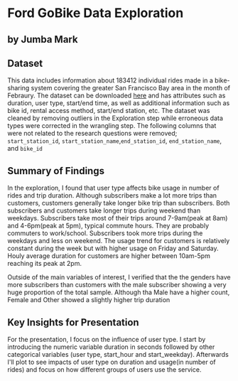 # Ford GoBike Data Exploration
## by Jumba Mark


## Dataset

This data includes information about 183412 individual rides made in a bike-sharing system covering the greater San Francisco Bay area in the month of Febraury. The dataset can be downloaded [here](https://video.udacity-data.com/topher/2020/October/5f91cf38_201902-fordgobike-tripdata/201902-fordgobike-tripdata.csv) and has attributes such as duration, user type, start/end time, as well as additional information such as bike id, rental access method, start/end station, etc. The dataset was cleaned by removing outliers in the Exploration step while erroneous data types were corrected in the wrangling step. The following columns that were not related to the research questions were removed; `start_station_id`, `start_station_name`,`end_station_id`, `end_station_name`, and `bike_id`

## Summary of Findings

In the exploration, I found that user type affects bike usage in number of rides and trip duration. Although subscribers make a lot more trips than customers, customers generally take longer bike trip than subscribers. Both subscribers and customers take longer trips during weekend than weekdays. Subscribers take most of their trips around 7-9am(peak at 8am) and 4-6pm(peak at 5pm), typical commute hours. They are probably commuters to work/school. Subscribers took more trips during the weekdays and less on weekend. The usage trend for customers is relatively constant during the week but with higher usage on Friday and Saturday. Houly average duration for customers are higher between 10am-5pm reaching its peak at 2pm.

Outside of the main variables of interest, I verified that the the genders have more subscribers than customers with the male subscriber showing a very huge proportion of the total sample. Although tha Male have a higher count, Female and Other showed a slightly higher trip duration

## Key Insights for Presentation

For the presentation, I focus on the influence of user type. I start by introducing the numeric variable duration in seconds followed by other categorical variables (user type, start_hour and start_weekday). Afterwards I'll plot to see impacts of user type on duration and usage(in number of rides) and focus on how different groups of users use the service.